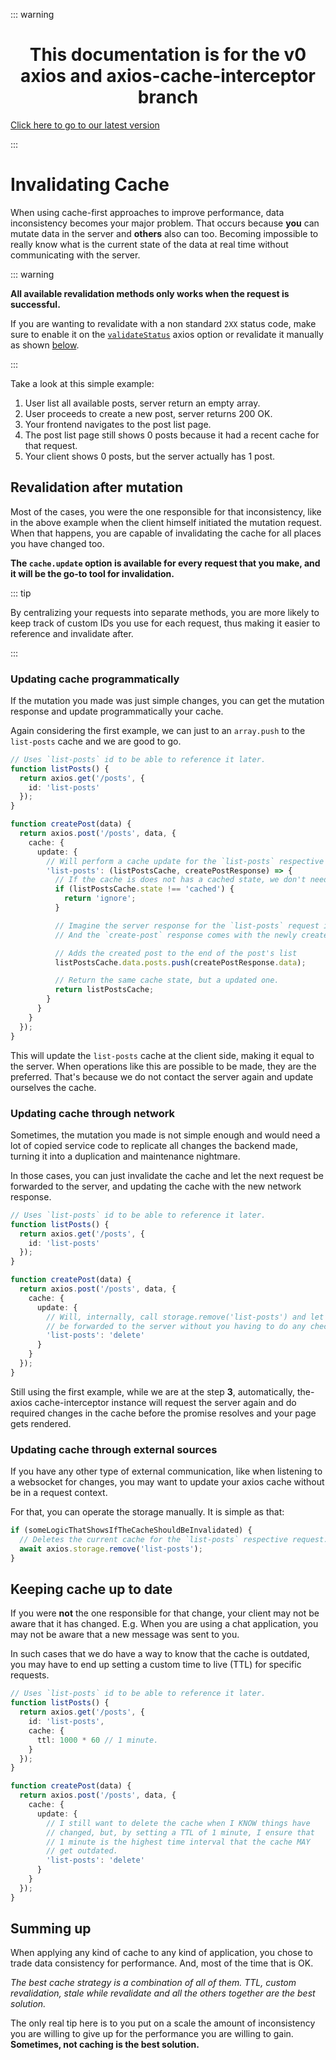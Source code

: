 ::: warning

<h1 align="center">This documentation is for the v0 axios and axios-cache-interceptor branch</h1>

[Click here to go to our latest version](https://axios-cache-interceptor.js.org/)

:::

# Invalidating Cache

When using cache-first approaches to improve performance, data inconsistency becomes your
major problem. That occurs because **you** can mutate data in the server and **others**
also can too. Becoming impossible to really know what is the current state of the data at
real time without communicating with the server.

::: warning

**All available revalidation methods only works when the request is successful.**

If you are wanting to revalidate with a non standard `2XX` status code, make sure to
enable it on the [`validateStatus`](https://axios-http.com/docs/handling_errors) axios
option or revalidate it manually as shown
[below](#updating-cache-through-external-sources).

:::

Take a look at this simple example:

1. User list all available posts, server return an empty array.
2. User proceeds to create a new post, server returns 200 OK.
3. Your frontend navigates to the post list page.
4. The post list page still shows 0 posts because it had a recent cache for that request.
5. Your client shows 0 posts, but the server actually has 1 post.

## Revalidation after mutation

Most of the cases, you were the one responsible for that inconsistency, like in the above
example when the client himself initiated the mutation request. When that happens, you are
capable of invalidating the cache for all places you have changed too.

**The `cache.update` option is available for every request that you make, and it will be
the go-to tool for invalidation.**

::: tip

By centralizing your requests into separate methods, you are more likely to keep track of
custom IDs you use for each request, thus making it easier to reference and invalidate
after.

:::

### Updating cache programmatically

If the mutation you made was just simple changes, you can get the mutation response and
update programmatically your cache.

Again considering the first example, we can just to an `array.push` to the `list-posts`
cache and we are good to go.

```ts
// Uses `list-posts` id to be able to reference it later.
function listPosts() {
  return axios.get('/posts', {
    id: 'list-posts'
  });
}

function createPost(data) {
  return axios.post('/posts', data, {
    cache: {
      update: {
        // Will perform a cache update for the `list-posts` respective cache entry.
        'list-posts': (listPostsCache, createPostResponse) => {
          // If the cache is does not has a cached state, we don't need to update it
          if (listPostsCache.state !== 'cached') {
            return 'ignore';
          }

          // Imagine the server response for the `list-posts` request is: { posts: Post[]; }
          // And the `create-post` response comes with the newly created post.

          // Adds the created post to the end of the post's list
          listPostsCache.data.posts.push(createPostResponse.data);

          // Return the same cache state, but a updated one.
          return listPostsCache;
        }
      }
    }
  });
}
```

This will update the `list-posts` cache at the client side, making it equal to the server.
When operations like this are possible to be made, they are the preferred. That's because
we do not contact the server again and update ourselves the cache.

### Updating cache through network

Sometimes, the mutation you made is not simple enough and would need a lot of copied
service code to replicate all changes the backend made, turning it into a duplication and
maintenance nightmare.

In those cases, you can just invalidate the cache and let the next request be forwarded to
the server, and updating the cache with the new network response.

```ts
// Uses `list-posts` id to be able to reference it later.
function listPosts() {
  return axios.get('/posts', {
    id: 'list-posts'
  });
}

function createPost(data) {
  return axios.post('/posts', data, {
    cache: {
      update: {
        // Will, internally, call storage.remove('list-posts') and let the next request
        // be forwarded to the server without you having to do any checks.
        'list-posts': 'delete'
      }
    }
  });
}
```

Still using the first example, while we are at the step **3**, automatically, the-axios
cache-interceptor instance will request the server again and do required changes in the
cache before the promise resolves and your page gets rendered.

### Updating cache through external sources

If you have any other type of external communication, like when listening to a websocket
for changes, you may want to update your axios cache without be in a request context.

For that, you can operate the storage manually. It is simple as that:

```ts
if (someLogicThatShowsIfTheCacheShouldBeInvalidated) {
  // Deletes the current cache for the `list-posts` respective request.
  await axios.storage.remove('list-posts');
}
```

## Keeping cache up to date

If you were **not** the one responsible for that change, your client may not be aware that
it has changed. E.g. When you are using a chat application, you may not be aware that a
new message was sent to you.

In such cases that we do have a way to know that the cache is outdated, you may have to
end up setting a custom time to live (TTL) for specific requests.

```ts
// Uses `list-posts` id to be able to reference it later.
function listPosts() {
  return axios.get('/posts', {
    id: 'list-posts',
    cache: {
      ttl: 1000 * 60 // 1 minute.
    }
  });
}

function createPost(data) {
  return axios.post('/posts', data, {
    cache: {
      update: {
        // I still want to delete the cache when I KNOW things have
        // changed, but, by setting a TTL of 1 minute, I ensure that
        // 1 minute is the highest time interval that the cache MAY
        // get outdated.
        'list-posts': 'delete'
      }
    }
  });
}
```

## Summing up

When applying any kind of cache to any kind of application, you chose to trade data
consistency for performance. And, most of the time that is OK.

_The best cache strategy is a combination of all of them. TTL, custom revalidation, stale
while revalidate and all the others together are the best solution._

The only real tip here is to you put on a scale the amount of inconsistency you are
willing to give up for the performance you are willing to gain. **Sometimes, not caching
is the best solution.**

